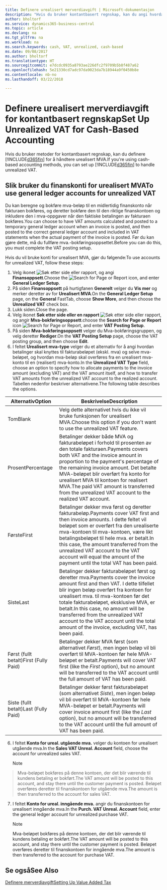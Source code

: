 ```yaml
---
title: Definere urealisert merverdiavgift | Microsoft-dokumentasjon
description: "Hvis du bruker kontantbasert regnskap, kan du angi hvordan urealisert MVA for salg og innkjøp skal håndteres."
author: bholtorf
ms.service: dynamics365-business-central
ms.topic: article
ms.devlang: na
ms.tgt_pltfrm: na
ms.workload: na
ms.search.keywords: cash, VAT, unrealized, cash-based
ms.date: 09/08/2017
ms.author: bholtorf
ms.translationtype: HT
ms.sourcegitcommit: e7dcdc0935a8793ae226dfc2f9709b5b8f487a62
ms.openlocfilehash: 5e21330cd7adc97da9023da7b18944a9f0450b8e
ms.contentlocale: nb-no
ms.lasthandoff: 03/22/2018

---
```


# <a name="set-up-unrealized-vat-for-cash-based-accounting"></a><span data-ttu-id="60d85-103">Definere urealisert merverdiavgift for kontantbasert regnskap</span><span class="sxs-lookup"><span data-stu-id="60d85-103">Set Up Unrealized VAT for Cash-Based Accounting</span></span>
<span data-ttu-id="60d85-104">Hvis du bruker metoder for kontantbasert regnskap, kan du definere [!INCLUDE[d365fin](includes/d365fin_md.md)] for å håndtere urealisert MVA.</span><span class="sxs-lookup"><span data-stu-id="60d85-104">If you're using cash-based accounting methods, you can set up [!INCLUDE[d365fin](includes/d365fin_md.md)] to handle unrealized VAT.</span></span>

## <a name="to-use-general-ledger-accounts-for-unrealized-vat"></a><span data-ttu-id="60d85-105">Slik bruker du finanskonti for urealisert MVA</span><span class="sxs-lookup"><span data-stu-id="60d85-105">To use general ledger accounts for unrealized VAT</span></span>
<span data-ttu-id="60d85-106">Du kan beregne og bokføre mva-beløp til en midlertidig finanskonto når fakturaen bokføres, og deretter bokføre den til den riktige finanskontoen og inkludere den i mva-oppgaver når den faktiske betalingen av fakturaen bokføres.</span><span class="sxs-lookup"><span data-stu-id="60d85-106">You can choose to have VAT amounts calculated and posted to a temporary general ledger account when an invoice is posted, and then posted to the correct general ledger account and included in VAT statements when the actual payment of the invoice is posted.</span></span> <span data-ttu-id="60d85-107">Før du kan gjøre dette, må du fullføre mva.-bokføringsoppsettet.</span><span class="sxs-lookup"><span data-stu-id="60d85-107">Before you can do this, you must complete the VAT posting setup.</span></span>

<span data-ttu-id="60d85-108">Hvis du vil bruke konti for urealisert MVA, gjør du følgende:</span><span class="sxs-lookup"><span data-stu-id="60d85-108">To use accounts for unrealized VAT, follow these steps:</span></span>
1. <span data-ttu-id="60d85-109">Velg ikonet ![Søk etter side eller rapport](media/ui-search/search_small.png "Søk etter side eller rapport"), og angi **Finansoppsett**.</span><span class="sxs-lookup"><span data-stu-id="60d85-109">Choose the ![Search for Page or Report](media/ui-search/search_small.png "Search for Page or Report icon") icon, and enter **General Ledger Setup**.</span></span>
2. <span data-ttu-id="60d85-110">På siden **Finansoppsett** på hurtigfanen **Generelt** velger du **Vis mer** og merker deretter av for **Urealisert MVA**.</span><span class="sxs-lookup"><span data-stu-id="60d85-110">On the **General Ledger Setup** page, on the **General** FastTab, choose **Show More**, and then choose the **Unrealized VAT** check box.</span></span>
3. <span data-ttu-id="60d85-111">Lukk siden.</span><span class="sxs-lookup"><span data-stu-id="60d85-111">Close the page.</span></span>
4. <span data-ttu-id="60d85-112">Velg ikonet **Søk etter side eller en rapport** ![Søk etter side eller rapport](media/ui-search/search_small.png "Søk etter side eller rapport"), og angir **Mva-bokføringsoppsett**.</span><span class="sxs-lookup"><span data-stu-id="60d85-112">choose the **Search for Page or Report** icon ![Search for Page or Report](media/ui-search/search_small.png "Search for Page or Report icon"), and enter **VAT Posting Setup**.</span></span>
5. <span data-ttu-id="60d85-113">På siden **Mva-bokføringsoppsett** velger du Mva-bokføringsgruppen, og velg deretter **Rediger**.</span><span class="sxs-lookup"><span data-stu-id="60d85-113">On the **VAT Posting Setup** page, choose the VAT posting group, and then choose **Edit**.</span></span>
6. <span data-ttu-id="60d85-114">I feltet **Urealisert mva-type** velger du et alternativ for å angi hvordan betalinger skal knyttes til fakturabeløpet (ekskl. mva) og selve mva-beløpet, og hvordan mva-beløp skal overføres fra en urealisert mva-konto til en (realisert) mva-konto.</span><span class="sxs-lookup"><span data-stu-id="60d85-114">In the **Unrealized VAT Type** field, choose an option to specify how to allocate payments to the invoice amount (excluding VAT) and the VAT amount itself, and how to transfer VAT amounts from the unrealized VAT account to the realized account.</span></span> <span data-ttu-id="60d85-115">Tabellen nedenfor beskriver alternativene.</span><span class="sxs-lookup"><span data-stu-id="60d85-115">The following table describes the options.</span></span>

| <span data-ttu-id="60d85-116">Alternativ</span><span class="sxs-lookup"><span data-stu-id="60d85-116">Option</span></span> | <span data-ttu-id="60d85-117">Beskrivelse</span><span class="sxs-lookup"><span data-stu-id="60d85-117">Description</span></span> |
| --- | --- |
| <span data-ttu-id="60d85-118">Tom</span><span class="sxs-lookup"><span data-stu-id="60d85-118">Blank</span></span> | <span data-ttu-id="60d85-119">Velg dette alternativet hvis du ikke vil bruke funksjonen for urealisert MVA.</span><span class="sxs-lookup"><span data-stu-id="60d85-119">Choose this option if you don't want to use the unrealized VAT feature.</span></span> |
| <span data-ttu-id="60d85-120">Prosent</span><span class="sxs-lookup"><span data-stu-id="60d85-120">Percentage</span></span> | <span data-ttu-id="60d85-121">Betalinger dekker både MVA og fakturabeløpet i forhold til prosenten av den totale fakturaen.</span><span class="sxs-lookup"><span data-stu-id="60d85-121">Payments covers both VAT and the invoice amount in proportion to the payment's percentage of the remaining invoice amount.</span></span> <span data-ttu-id="60d85-122">Det betalte MVA-beløpet blir overført fra konto for urealisert MVA til kontoen for realisert MVA.</span><span class="sxs-lookup"><span data-stu-id="60d85-122">The paid VAT amount is transferred from the unrealized VAT account to the realized VAT account.</span></span> |
| <span data-ttu-id="60d85-123">Første</span><span class="sxs-lookup"><span data-stu-id="60d85-123">First</span></span> | <span data-ttu-id="60d85-124">Betalinger dekker mva først og deretter fakturabeløp.</span><span class="sxs-lookup"><span data-stu-id="60d85-124">Payments cover VAT first and then invoice amounts.</span></span> <span data-ttu-id="60d85-125">I dette feltet vil beløpet som er overført fra den urealiserte mva-kontoen til mva-kontoen, være likt betalingsbeløpet til hele mva. er betalt.</span><span class="sxs-lookup"><span data-stu-id="60d85-125">In this case, the amount transferred from the unrealized VAT account to the VAT account will equal the amount of the payment until the total VAT has been paid.</span></span> |
| <span data-ttu-id="60d85-126">Siste</span><span class="sxs-lookup"><span data-stu-id="60d85-126">Last</span></span> | <span data-ttu-id="60d85-127">Betalinger dekker fakturabeløpet først og deretter mva.</span><span class="sxs-lookup"><span data-stu-id="60d85-127">Payments cover the invoice amount first and then VAT.</span></span> <span data-ttu-id="60d85-128">I dette tilfellet blir ingen beløp overført fra kontoen for urealisert mva. til mva-kontoen før det totale fakturabeløpet, eksklusive MVA, er betalt.</span><span class="sxs-lookup"><span data-stu-id="60d85-128">In this case, no amount will be transferred from the unrealized VAT account to the VAT account until the total amount of the invoice, excluding VAT, has been paid.</span></span> |
| <span data-ttu-id="60d85-129">Først (fullt betalt)</span><span class="sxs-lookup"><span data-stu-id="60d85-129">First (Fully Paid)</span></span> | <span data-ttu-id="60d85-130">Betalinger dekker MVA først (som alternativet _Først_), men ingen beløp vil bli overført til MVA-kontoen før hele MVA-beløpet er betalt.</span><span class="sxs-lookup"><span data-stu-id="60d85-130">Payments will cover VAT first (like the _First_ option), but no amount will be transferred to the VAT account until the full amount of VAT has been paid.</span></span> |
| <span data-ttu-id="60d85-131">Siste (fullt betalt)</span><span class="sxs-lookup"><span data-stu-id="60d85-131">Last (Fully Paid)</span></span> | <span data-ttu-id="60d85-132">Betalinger dekker først fakturabeløpet (som alternativet _Siste_), men ingen beløp vil bli overført til MVA-kontoen før hele MVA-beløpet er betalt.</span><span class="sxs-lookup"><span data-stu-id="60d85-132">Payments will cover invoice amount first (like the _Last_ option), but no amount will be transferred to the VAT account until the full amount of VAT has been paid.</span></span> |

6. <span data-ttu-id="60d85-133">I feltet **Konto for ureal. utgående mva.** velger du kontoen for urealisert utgående mva.</span><span class="sxs-lookup"><span data-stu-id="60d85-133">In the **Sales VAT Unreal. Account** field, choose the account for unrealized sales VAT.</span></span>

    > [!NOTE]  
>   <span data-ttu-id="60d85-134">Mva-beløpet bokføres på denne kontoen, der det blir værende til kundens betaling er bokført.</span><span class="sxs-lookup"><span data-stu-id="60d85-134">The VAT amount will be posted to this account, and stay there until the customer payment is posted.</span></span> <span data-ttu-id="60d85-135">Beløpet overføres deretter til finanskontoen for utgående mva.</span><span class="sxs-lookup"><span data-stu-id="60d85-135">The amount is then transferred to the account for sales VAT.</span></span>
7. <span data-ttu-id="60d85-136">I feltet **Konto for ureal. inngående mva.** angir du finanskontoen for urealisert inngående mva.</span><span class="sxs-lookup"><span data-stu-id="60d85-136">In the **Purch. VAT Unreal. Account** field, enter the general ledger account for unrealized purchase VAT.</span></span>

    > [!NOTE]  
    >   <span data-ttu-id="60d85-137">Mva-beløpet bokføres på denne kontoen, der det blir værende til kundens betaling er bokført.</span><span class="sxs-lookup"><span data-stu-id="60d85-137">The VAT amount will be posted to this account, and stay there until the customer payment is posted.</span></span> <span data-ttu-id="60d85-138">Beløpet overføres deretter til finanskontoen for inngående mva.</span><span class="sxs-lookup"><span data-stu-id="60d85-138">The amount is then transferred to the account for purchase VAT.</span></span>

## <a name="see-also"></a><span data-ttu-id="60d85-139">Se også</span><span class="sxs-lookup"><span data-stu-id="60d85-139">See Also</span></span>
[<span data-ttu-id="60d85-140">Definere merverdiavgift</span><span class="sxs-lookup"><span data-stu-id="60d85-140">Setting Up Value Added Tax</span></span>](finance-setup-vat.md)

